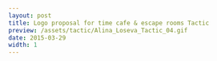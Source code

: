 ```yaml
---
layout: post
title: Logo proposal for time cafe & escape rooms Tactic
preview: /assets/tactic/Alina_Loseva_Tactic_04.gif
date: 2015-03-29
width: 1
---
```

